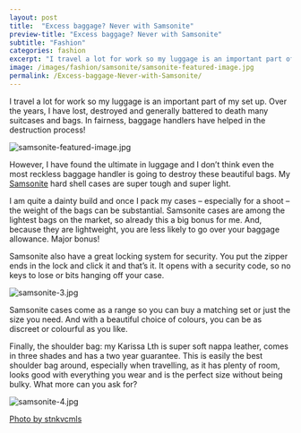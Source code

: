 ```yaml
---
layout: post
title:  "Excess baggage? Never with Samsonite"
preview-title: "Excess baggage? Never with Samsonite"
subtitle: "Fashion"
categories: fashion
excerpt: "I travel a lot for work so my luggage is an important part of my set up. Over the years, I have lost, destroyed and generally battered to death many suitcases and bags. In fairness, baggage handlers have helped" 
image: /images/fashion/samsonite/samsonite-featured-image.jpg
permalink: /Excess-baggage-Never-with-Samsonite/
---
```

I travel a lot for work so my luggage is an important part of my set up. Over the years, I have lost, destroyed and generally battered to death many suitcases and bags. In fairness, baggage handlers have helped in the destruction process!

<img src="{{ '/images/fashion/samsonite/samsonite-featured-image.jpg' | prepend: SourceUrl }}" alt="samsonite-featured-image.jpg">

However, I have found the ultimate in luggage and I don’t think even the most reckless baggage handler is going to destroy these beautiful bags. My <a href="http://www.samsonite.com/home/home.html" target="_blank">Samsonite</a> hard shell cases are super tough and super light.

<div class="row no-gutters">
    <div class="col-md-6 col-sm-12">
        <div class="post-left-image" style="background: url(../images/fashion/samsonite/samsonite-5.jpg) no-repeat; background-size: cover; margin-right: 0.5rem; max-height: 600px !important"></div>
    </div>
    <div class="col-md-6 col-sm-12">
        <div class="post-right-image" style="background: url(../images/fashion/samsonite/samsonite-2.jpg) no-repeat; background-size: cover; margin-left: 0.5rem; max-height: 600px !important"></div>
    </div>
</div>

I am quite a dainty build and once I pack my cases – especially for a shoot – the weight of the bags can be substantial. Samsonite cases are among the lightest bags on the market, so already this a big bonus for me. And, because they are lightweight, you are less likely to go over your baggage allowance. Major bonus!

Samsonite also have a great locking system for security. You put the zipper ends in the lock and click it and that’s it. It opens with a security code, so no keys to lose or bits hanging off your case. 

<img src="{{ '/images/fashion/samsonite/samsonite-3.jpg' | prepend: SourceUrl }}" alt="samsonite-3.jpg">

Samsonite cases come as a range so you can buy a matching set or just the size you need. And with a beautiful choice of colours, you can be as discreet or colourful as you like.

Finally, the shoulder bag: my Karissa Lth is super soft nappa leather, comes in three shades and has a two year guarantee. This is easily the best shoulder bag around, especially when travelling, as it has plenty of room, looks good with everything you wear and is the perfect size without being bulky. What more can you ask for?

<img src="{{ '/images/fashion/samsonite/samsonite-4.jpg' | prepend: SourceUrl }}" alt="samsonite-4.jpg">

<a href="https://instagram.com/stnkvcmls?utm_source=ig_profile_share&igshid=jw57c6eevhdj" target="_blank">Photo by stnkvcmls</a>

